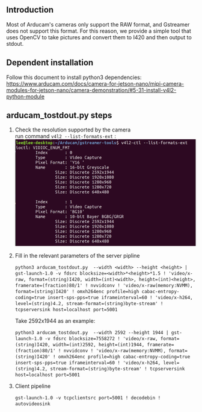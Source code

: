 ## Introduction
Most of Arducam's cameras only support the RAW format, and Gstreamer does not support this format. For this reason, we provide a simple tool that uses OpenCV to take pictures and convert them to I420 and then output to stdout.

## Dependent installation  
Follow this document to install python3 dependencies:  
https://www.arducam.com/docs/camera-for-jetson-nano/mipi-camera-modules-for-jetson-nano/camera-demonstration/#5-31-install-v4l2-python-module

## arducam_tostdout.py steps

1. Check the resolution supported by the camera  
run command `v4l2 --list-formats-ext` :  
![list_format](images/list_formats.png)

2. Fill in the relevant parameters of the server pipline  
    ```
    python3 arducam_tostdout.py  --width <width> --height <height> | gst-launch-1.0 -v fdsrc blocksize=<width>*<height>*1.5 ! 'video/x-raw, format=(string)I420, width=(int)<width>, height=(int)<height>, framerate=(fraction)80/1' ! nvvidconv ! 'video/x-raw(memory:NVMM), format=(string)I420' ! omxh264enc profile=high cabac-entropy-coding=true insert-sps-pps=true iframeinterval=60 ! 'video/x-h264, level=(string)4.2, stream-format=(string)byte-stream' ! tcpserversink host=localhost port=5001
    ```
    Take 2592x1944 as an example:
    ```
    python3 arducam_tostdout.py  --width 2592 --height 1944 | gst-launch-1.0 -v fdsrc blocksize=7558272 ! 'video/x-raw, format=(string)I420, width=(int)2592, height=(int)1944, framerate=(fraction)80/1' ! nvvidconv ! 'video/x-raw(memory:NVMM), format=(string)I420' ! omxh264enc profile=high cabac-entropy-coding=true insert-sps-pps=true iframeinterval=60 ! 'video/x-h264, level=(string)4.2, stream-format=(string)byte-stream' ! tcpserversink host=localhost port=5001
    ```

3. Client pipeline
    ```
    gst-launch-1.0 -v tcpclientsrc port=5001 ! decodebin ! autovideosink
    ```
